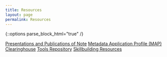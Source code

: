 ```yaml
---
title: Resources
layout: page
permalink: Resources
---
```

{::options parse_block_html="true" /}

<a href="/Sandbox/resources/publication">Presentations and Publications of Note</a>
<a href="/Sandbox/resources/MetadataSpecsClearinghouse">Metadata Application Profile (MAP) Clearinghouse</a>
<a href="/Sandbox/resources/tools">Tools Repository</a>
<a href="/Sandbox/resources/skillbuilding">Skillbuilding Resources</a>

